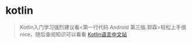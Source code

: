 # kotlin 

>Kotlin入门学习强烈建议看<第一行代码 Android 第三版.郭霖>轻松上手很nice，随后查阅知识可以看看 [Kotlin语言中文站](https://www.kotlincn.net/docs/reference/)



